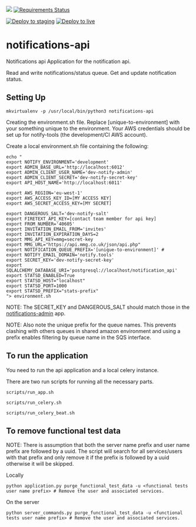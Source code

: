 ![](https://travis-ci.org/alphagov/notifications-api.svg)
[![Requirements Status](https://requires.io/github/alphagov/notifications-api/requirements.svg?branch=master)](https://requires.io/github/alphagov/notifications-api/requirements/?branch=master)

[![Deploy to staging](https://notify-build-monitor.herokuapp.com/deploys/notifications-api/master...staging.svg?prefix=Deploy%20to)](https://github.com/alphagov/notifications-api/compare/staging...master?expand=1&title=Deploy%20to%20staging) [![Deploy to live](https://notify-build-monitor.herokuapp.com/deploys/notifications-api/staging...live.svg?prefix=Deploy%20to)](https://github.com/alphagov/notifications-api/compare/live...staging?expand=1&title=Deploy%20to%20live)

# notifications-api
Notifications api
Application for the notification api.

Read and write notifications/status queue.
Get and update notification status.

## Setting Up

```
mkvirtualenv -p /usr/local/bin/python3 notifications-api
```

Creating the environment.sh file. Replace [unique-to-environment] with your something unique to the environment. Your AWS credentials should be set up for notify-tools (the development/CI AWS account).

Create a local environment.sh file containing the following:

```
echo "
export NOTIFY_ENVIRONMENT='development'
export ADMIN_BASE_URL='http://localhost:6012'
export ADMIN_CLIENT_USER_NAME='dev-notify-admin'
export ADMIN_CLIENT_SECRET='dev-notify-secret-key'
export API_HOST_NAME='http://localhost:6011'

export AWS_REGION='eu-west-1'
export AWS_ACCESS_KEY_ID=[MY ACCESS KEY]
export AWS_SECRET_ACCESS_KEY=[MY SECRET]

export DANGEROUS_SALT='dev-notify-salt'
export FIRETEXT_API_KEY=[contact team member for api key]
export FROM_NUMBER='40605'
export INVITATION_EMAIL_FROM='invites'
export INVITATION_EXPIRATION_DAYS=2
export MMG_API_KEY=mmg=secret-key
export MMG_URL="https://api.mmg.co.uk/json/api.php"
export NOTIFICATION_QUEUE_PREFIX='[unique-to-environment]' #
export NOTIFY_EMAIL_DOMAIN='notify.tools'
export SECRET_KEY='dev-notify-secret-key'
export SQLALCHEMY_DATABASE_URI='postgresql://localhost/notification_api'
export STATSD_ENABLED=True
export STATSD_HOST="localhost"
export STATSD_PORT=1000
export STATSD_PREFIX="stats-prefix"
"> environment.sh
```

NOTE: The SECRET_KEY and DANGEROUS_SALT should match those in the [notifications-admin](https://github.com/alphagov/notifications-admin) app.

NOTE:  Also note the  unique prefix for the queue names. This prevents clashing with others queues in shared amazon environment and using a prefix enables filtering by queue name in the SQS interface.



##  To run the application

You need to run the api application and a local celery instance.

There are two run scripts for running all the necessary parts.

```
scripts/run_app.sh
```

```
scripts/run_celery.sh
```

```
scripts/run_celery_beat.sh
```


## To remove functional test data

NOTE: There is assumption that both the server name prefix and user name prefix are followed by a uuid.
The script will search for all services/users with that prefix and only remove it if the prefix is followed by a uuid otherwise it will be skipped.

Locally
```
python application.py purge_functional_test_data -u <functional tests user name prefix> # Remove the user and associated services.
```

On the server
```
python server_commands.py purge_functional_test_data -u <functional tests user name prefix> # Remove the user and associated services.
```

